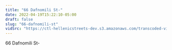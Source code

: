 ```yaml
---
title: "66 Dafnomili St-"
date: 2022-04-19T15:22:10-05:00
draft: false
slug: "66-dafnomili-st"
vidSrc: "https://ctl-hellenicstreets-dev.s3.amazonaws.com/transcoded-videos/66%20Dafnomili%20St-.mp4"
---
```


66 Dafnomili St-
